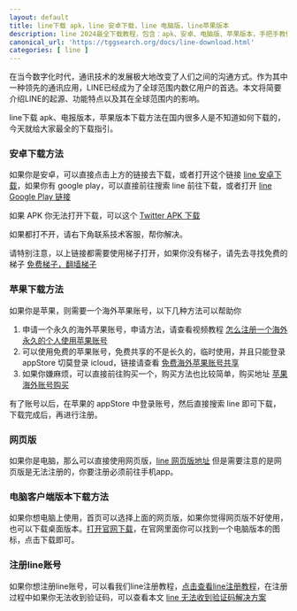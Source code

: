 ```yaml
---
layout: default
title: line下载 apk，line 安卓下载，line 电脑版，line苹果版本
description: line 2024最全下载教程，包含：apk、安卓、电脑版、苹果版本，手把手教你学会如何下载 line。
canonical_url: 'https://tggsearch.org/docs/line-download.html'
categories: [ line ]
---
```

在当今数字化时代，通讯技术的发展极大地改变了人们之间的沟通方式。作为其中一种领先的通讯应用，LINE已经成为了全球范围内数亿用户的首选。本文将简要介绍LINE的起源、功能特点以及其在全球范围内的影响。

line下载 apk、电报版本，苹果版本下载方法在国内很多人是不知道如何下载的，今天就给大家最全的下载指引。

### 安卓下载方法
如果你是安卓，可以直接点击上方的链接去下载，或者打开这个链接 [line 安卓下载](/docs/302.html?target=https://line.cn.uptodown.com/android)，如果你有 google play，可以直接前往搜索 line 前往下载，或者打开 [line Google Play 链接](./302.html?target=https://play.google.com/store/apps/details?id=jp.naver.line.android)

如果 APK 你无法打开下载，可以这个 [Twitter APK 下载](./302.html?target=https://apkpure.com/cn/line-calls-messages/jp.naver.line.android)

如果都打不开，请右下角联系技术客服，帮你解决。

请特别注意，以上链接都需要使用梯子打开，如果你没有梯子，请先去寻找免费的梯子 [免费梯子，翻墙梯子](./vpn-kl.html)

### 苹果下载方法
如果你是苹果，则需要一个海外苹果账号，以下几种方法可以帮助你

1. 申请一个永久的海外苹果账号，申请方法，请查看视频教程 [怎么注册一个海外永久的个人使用苹果账号](./302.html?target=https://youtu.be/oY396wEXzww)
2. 可以使用免费的苹果账号，免费共享的不是长久的，临时使用，并且只能登录 appStore 切莫登录 icloud，链接请查看 [免费海外苹果账号共享](./apple-id.html)
3. 如果你嫌麻烦，可以直接前往购买一个，购买方法也比较简单，购买地址 [苹果海外账号购买](./302.html?target=http://tggsearch.shop/)

有了账号以后，在苹果的 appStore 中登录账号，然后直接搜索 line 即可下载，下载完成后，再进行注册。

### 网页版
如果你是电脑，那么可以直接使用网页版，[line 网页版地址](./302.html?target=https://access.line.me/oauth2/v2.1/login?loginState=VbZMSH51EHSy50niOOopAl&loginChannelId=1648148465&returnUri=%2Foauth2%2Fv2.1%2Fauthorize%2Fconsent%3Fbot_prompt%3Dnormal%26scope%3Dopenid%2Bprofile%26response_type%3Dcode%26state%3DPtJoVGc9zx%26redirect_u#/)
但是需要注意的是网页版是无法注册的，你要注册必须前往手机app。

### 电脑客户端版本下载方法
如果你想电脑上使用，首页可以选择上面的网页版，如果你觉得网页版不好使用，也可以下载桌面版本。[打开官网下载](./302.html?target=https://line.me/en/)，在官网里面你可以找到一个电脑版本的图标，点击下载即可。

### 注册line账号
如果你想注册line账号，可以看我们line注册教程，[点击查看line注册教程](./line-register.html)，在注册过程中如果你无法收到验证码，可以查看本文 [line 无法收到验证码解决方案](./line-no-sms-code.html)
